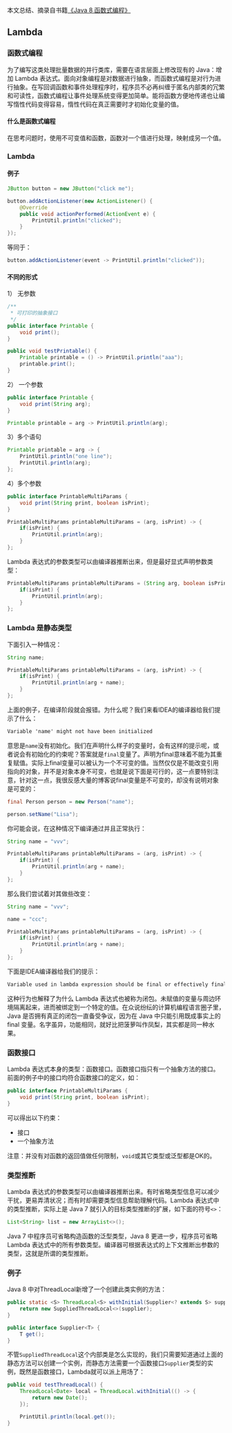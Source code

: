 本文总结、摘录自书籍[《Java 8 函数式编程》](https://www.amazon.cn/dp/B00VDSW7AE/ref=sr_1_1?s=books&ie=UTF8&qid=1528162560&sr=1-1&keywords=java+8%E5%87%BD%E6%95%B0%E5%BC%8F%E7%BC%96%E7%A8%8B)

## Lambda

### 函数式编程

为了编写这类处理批量数据的并行类库，需要在语言层面上修改现有的 Java：增加 Lambda 表达式。面向对象编程是对数据进行抽象，而函数式编程是对行为进行抽象。在写回调函数和事件处理程序时，程序员不必再纠缠于匿名内部类的冗繁和可读性，函数式编程让事件处理系统变得更加简单。能将函数方便地传递也让编写惰性代码变得容易，惰性代码在真正需要时才初始化变量的值。

#### 什么是函数式编程

在思考问题时，使用不可变值和函数，函数对一个值进行处理，映射成另一个值。

### Lambda

#### 例子

```java
JButton button = new JButton("click me");

button.addActionListener(new ActionListener() {
    @Override
    public void actionPerformed(ActionEvent e) {
        PrintUtil.println("clicked");
    }
});
```

等同于：

```java
button.addActionListener(event -> PrintUtil.println("clicked"));
```

#### 不同的形式

1） 无参数

```java
/**
 * 可打印的抽象接口
 */
public interface Printable {
    void print();
}

public void testPrintable() {
    Printable printable = () -> PrintUtil.println("aaa");
    printable.print();
}
```

2） 一个参数

```java
public interface Printable {
    void print(String arg);
}

Printable printable = arg -> PrintUtil.println(arg);
```

3）多个语句

```java
Printable printable = arg -> {
    PrintUtil.println("one line");
    PrintUtil.println(arg);
};
```

4）多个参数

```java
public interface PrintableMultiParams {
    void print(String print, boolean isPrint);
}

PrintableMultiParams printableMultiParams = (arg, isPrint) -> {
    if(isPrint) {
        PrintUtil.println(arg);
    }
};
```

Lambda 表达式的参数类型可以由编译器推断出来，但是最好显式声明参数类型：

```java
PrintableMultiParams printableMultiParams = (String arg, boolean isPrint) -> {
    if(isPrint) {
        PrintUtil.println(arg);
    }
};
```

### Lambda 是静态类型

下面引入一种情况：

```java
String name;

PrintableMultiParams printableMultiParams = (arg, isPrint) -> {
    if(isPrint) {
        PrintUtil.println(arg + name);
    }
};
```

上面的例子，在编译阶段就会报错。为什么呢？我们来看IDEA的编译器给我们提示了什么：

```html
Variable 'name' might not have been initialized
```

意思是`name`没有初始化。我们在声明什么样子的变量时，会有这样的提示呢，或者说会有初始化的约束呢？答案就是`final`变量了。声明为final意味着不能为其重复赋值。实际上final变量可以被认为一个不可变的值。当然仅仅是不能改变引用指向的对象，并不是对象本身不可变，也就是说下面是可行的，这一点要特别注意，针对这一点，我很反感大量的博客说final变量是不可变的，却没有说明对象是可变的：

```java
final Person person = new Person("name");

person.setName("Lisa");
```

你可能会说，在这种情况下编译通过并且正常执行：

```java
String name = "vvv";

PrintableMultiParams printableMultiParams = (arg, isPrint) -> {
    if(isPrint) {
        PrintUtil.println(arg + name);
    }
};
```

那么我们尝试着对其做些改变：

```java
String name = "vvv";

name = "ccc";

PrintableMultiParams printableMultiParams = (arg, isPrint) -> {
    if(isPrint) {
        PrintUtil.println(arg + name);
    }
};
```

下面是IDEA编译器给我们的提示：

```xml
Variable used in lambda expression should be final or effectively final
```

这种行为也解释了为什么 Lambda 表达式也被称为闭包。未赋值的变量与周边环境隔离起来，进而被绑定到一个特定的值。在众说纷纭的计算机编程语言圈子里，Java 是否拥有真正的闭包一直备受争议，因为在 Java 中只能引用既成事实上的 final 变量。名字虽异，功能相同，就好比把菠萝叫作凤梨，其实都是同一种水果。

### 函数接口

Lambda 表达式本身的类型：函数接口。函数接口指只有一个抽象方法的接口。前面的例子中的接口均符合函数接口的定义，如：

```java
public interface PrintableMultiParams {
    void print(String print, boolean isPrint);
}
```

可以得出以下约束：

- 接口
- 一个抽象方法

注意：并没有对函数的返回值做任何限制，`void`或其它类型或泛型都是OK的。

### 类型推断

Lambda 表达式的参数类型可以由编译器推断出来。有时省略类型信息可以减少干扰，更易弄清状况；而有时却需要类型信息帮助理解代码。Lambda 表达式中的类型推断，实际上是 Java 7 就引入的目标类型推断的扩展，如下面的符号`<>`：

```java
List<String> list = new ArrayList<>();
```

Java 7 中程序员可省略构造函数的泛型类型，Java 8 更进一步，程序员可省略 Lambda 表达式中的所有参数类型。编译器可根据表达式的上下文推断出参数的类型，这就是所谓的类型推断。

### 例子

Java 8 中对ThreadLocal新增了一个创建此类实例的方法：

```java
public static <S> ThreadLocal<S> withInitial(Supplier<? extends S> supplier) {
    return new SuppliedThreadLocal<>(supplier);
}
```

```java
public interface Supplier<T> {
    T get();
}
```

不管`SuppliedThreadLocal`这个内部类是怎么实现的，我们只需要知道通过上面的静态方法可以创建一个实例，而静态方法需要一个函数接口`Supplier`类型的实例，既然是函数接口，Lambda就可以派上用场了：

```java
public void testThreadLocal() {
    ThreadLocal<Date> local = ThreadLocal.withInitial(() -> {
        return new Date();
    });

    PrintUtil.println(local.get());
}
```